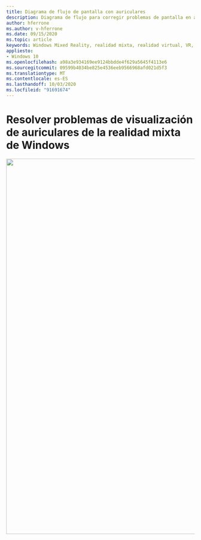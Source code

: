 ```yaml
---
title: Diagrama de flujo de pantalla con auriculares
description: Diagrama de flujo para corregir problemas de pantalla en auriculares con Windows Mixed Reality.
author: hferrone
ms.author: v-hferrone
ms.date: 09/15/2020
ms.topic: article
keywords: Windows Mixed Reality, realidad mixta, realidad virtual, VR, MR, diagrama de flujo, pantalla negra, visualización, cable para pantalla
appliesto:
- Windows 10
ms.openlocfilehash: a98a3e934169ee9124bbdde4f629a5645f4113e6
ms.sourcegitcommit: 09599b4034be825e4536eeb9566968afd021d5f3
ms.translationtype: MT
ms.contentlocale: es-ES
ms.lasthandoff: 10/03/2020
ms.locfileid: "91691674"
---
```

# <a name="resolving-windows-mixed-reality-headset-display-problems"></a>Resolver problemas de visualización de auriculares de la realidad mixta de Windows

<img src="images/Flowchart_BlackscreenV2.png" width="1000">
